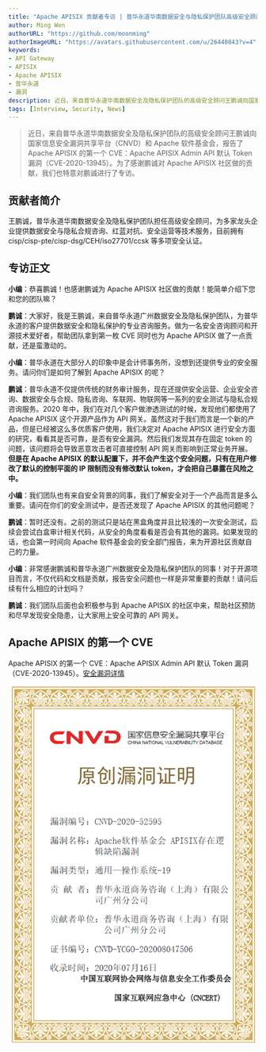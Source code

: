 ```yaml
---
title: "Apache APISIX 贡献者专访 | 普华永道华南数据安全与隐私保护团队高级安全顾问王鹏诚"
author: Ming Wen
authorURL: "https://github.com/moonming"
authorImageURL: "https://avatars.githubusercontent.com/u/26448043?v=4"
keywords:
- API Gateway
- APISIX
- Apache APISIX
- 普华永道
- 漏洞
description: 近日，来自普华永道华南数据安全及隐私保护团队的高级安全顾问王鹏诚向国家信息安全漏洞共享平台（CNVD）和 Apache 软件基金会，报告了 Apache APISIX 的第一个 CVE：Apache APISIX Admin API 默认 Token 漏洞（CVE-2020-13945）。为了感谢鹏诚对 Apache APISIX 社区做的贡献，我们也特意对鹏诚进行了专访。
tags: [Interview, Security, News]
---
```


> 近日，来自普华永道华南数据安全及隐私保护团队的高级安全顾问王鹏诚向国家信息安全漏洞共享平台（CNVD）和 Apache 软件基金会，报告了 Apache APISIX 的第一个 CVE：Apache APISIX Admin API 默认 Token 漏洞（CVE-2020-13945）。为了感谢鹏诚对 Apache APISIX 社区做的贡献，我们也特意对鹏诚进行了专访。

<!--truncate-->

## 贡献者简介

王鹏诚，普华永道华南数据安全及隐私保护团队担任高级安全顾问，为多家龙头企业提供数据安全与隐私合规咨询、红蓝对抗、安全运营等技术服务，目前拥有 cisp/cisp-pte/cisp-dsg/CEH/iso27701/ccsk 等多项安全认证。

## 专访正文

**小编**：恭喜鹏诚！也感谢鹏诚为 Apache APISIX 社区做的贡献！能简单介绍下您和您的团队嘛？

**鹏诚**：大家好，我是王鹏诚，来自普华永道广州数据安全及隐私保护团队，为普华永道的客户提供数据安全和隐私保护的专业咨询服务。做为一名安全咨询顾问和开源技术爱好者，帮助团队拿到第一枚 CVE 同时也为 Apache APISIX 做了一点贡献，还是蛮激动的。

**小编**：普华永道在大部分人的印象中是会计师事务所，没想到还提供专业的安全服务。请问你们是如何了解到 Apache APISIX 的呢？

**鹏诚**：普华永道不仅提供传统的财务审计服务，现在还提供安全运营、企业安全咨询、数据安全与合规、隐私咨询、车联网、物联网等一系列的安全测试与隐私合规咨询服务。2020 年中，我们在对几个客户做渗透测试的时候，发现他们都使用了 Apache APISIX 这个开源产品作为 API 网关。虽然这对于我们而言是一个新的产品，但是已经被这么多优质客户使用，我们决定对 Apache APISIX 进行安全方面的研究，看看其是否可靠，是否有安全漏洞。然后我们发现其存在固定 token 的问题，该问题将会导致恶意攻击者可直接控制 API 网关而影响到正常业务开展。**但是在 Apache APISIX 的默认配置下，并不会产生这个安全问题，只有在用户修改了默认的控制平面的 IP 限制而没有修改默认 token，才会把自己暴露在风险之中。**

**小编**：我们团队也有来自安全背景的同事，我们了解安全对于一个产品而言是多么重要。请问在你们的安全测试中，是否还发现了 Apache APISIX 的其他问题呢？

**鹏诚**：暂时还没有。之前的测试只是站在黑盒角度并且比较浅的一次安全测试，后续会尝试白盒审计相关代码，从安全的角度看看是否会有其他的漏洞。如果发现的话，也会第一时间向 Apache 软件基金会的安全部门报告，来为开源社区贡献自己的力量。

**小编**：非常感谢鹏诚和普华永道广州数据安全及隐私保护团队的同事！对于开源项目而言，不仅代码和文档是贡献，报告安全问题也一样是非常重要的贡献！请问后续有什么相应的计划吗？

**鹏诚**：我们团队后面也会积极参与到 Apache APISIX 的社区中来，帮助社区预防和尽早发现安全隐患，让大家用上安全可靠的 API 网关。

## Apache APISIX 的第一个 CVE

Apache APISIX 的第一个 CVE：Apache APISIX Admin API 默认 Token 漏洞（CVE-2020-13945）。[安全漏洞详情](https://nvd.nist.gov/vuln/detail/CVE-2020-13945)

![2021-01-11-1](../static/img/blog_img/2021-01-11-1.png)
